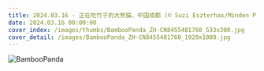 ```yaml
---
title: 2024.03.16 - 正在吃竹子的大熊猫，中国成都 (© Suzi Eszterhas/Minden Pictures)
date: 2024.03.16 00:00:00
cover_index: /images/thumbs/BambooPanda_ZH-CN8455481760_533x300.jpg
cover_detail: /images/BambooPanda_ZH-CN8455481760_1920x1080.jpg
---
```


![BambooPanda](/images/BambooPanda_ZH-CN8455481760_1920x1080.jpg)
